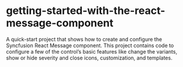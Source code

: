# getting-started-with-the-react-message-component
A quick-start project that shows how to create and configure the Syncfusion React Message component. This project contains code to configure a few of the control’s basic features like change the variants, show or hide severity and close icons, customization, and templates.
